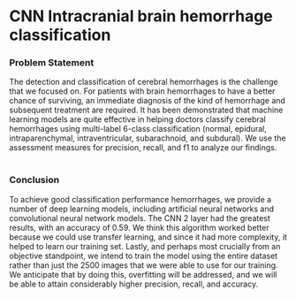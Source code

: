 # CNN Intracranial brain hemorrhage classification <br/>
### Problem Statement <br/>
The detection and classification of cerebral hemorrhages is the challenge that we focused
on. For patients with brain hemorrhages to have a better chance of surviving, an
immediate diagnosis of the kind of hemorrhage and subsequent treatment are required. It
has been demonstrated that machine learning models are quite effective in helping
doctors classify cerebral hemorrhages using multi-label 6-class classification (normal,
epidural, intraparenchymal, intraventricular, subarachnoid, and subdural). We use the
assessment measures for precision, recall, and f1 to analyze our findings. <br/><br/>

### Conclusion <br/>
To achieve good classification performance hemorrhages, we provide a number of deep
learning models, including artificial neural networks and convolutional neural network
models. The CNN 2 layer had the greatest results, with an accuracy of 0.59. We think this
algorithm worked better because we could use transfer learning, and since it had more
complexity, it helped to learn our training set.
Lastly, and perhaps most crucially from an objective standpoint, we intend to train the
model using the entire dataset rather than just the 2500 images that we were able to use
for our training. We anticipate that by doing this, overfitting will be addressed, and we
will be able to attain considerably higher precision, recall, and accuracy.
